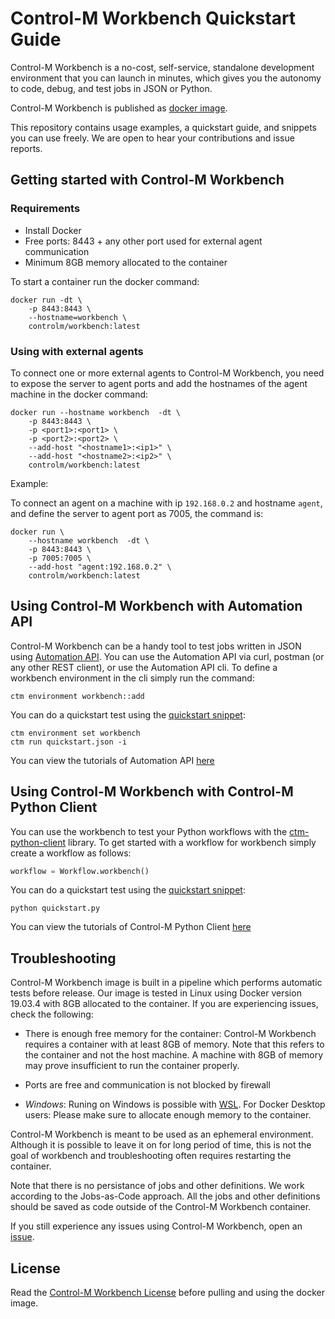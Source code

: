 # Control-M Workbench Quickstart Guide

Control-M Workbench is a no-cost, self-service, standalone development environment that you can launch in minutes, which gives you the autonomy to code, debug, and test jobs in JSON or Python.

Control-M Workbench is published as [docker image](https://hub.docker.com/repository/docker/controlm/workbench). 

This repository contains usage examples, a quickstart guide, and snippets you can use freely. We are open to hear your contributions and issue reports.

## Getting started with Control-M Workbench


### Requirements

- Install Docker
- Free ports: 8443 + any other port used for external agent communication
- Minimum 8GB memory allocated to the container


To start a container run the docker command:
```
docker run -dt \
    -p 8443:8443 \
    --hostname=workbench \
    controlm/workbench:latest
```


### Using with external agents

To connect one or more external agents to Control-M Workbench, you need to expose the server to agent ports and add the hostnames of the agent machine in the docker command:

```
docker run --hostname workbench  -dt \
    -p 8443:8443 \
    -p <port1>:<port1> \
    -p <port2>:<port2> \
    --add-host "<hostname1>:<ip1>" \
    --add-host "<hostname2>:<ip2>" \
    controlm/workbench:latest
```

Example: 

To connect an agent on a machine with ip `192.168.0.2` and hostname `agent`, and define the server to agent port as 7005, the command is:

```
docker run \
    --hostname workbench  -dt \
    -p 8443:8443 \
    -p 7005:7005 \
    --add-host "agent:192.168.0.2" \
    controlm/workbench:latest
```

## Using Control-M Workbench with Automation API

Control-M Workbench can be a handy tool to test jobs written in JSON using [Automation API](https://docs.bmc.com/docs/ctmapimonthly/control-m-automation-api-home-1116950269.html). You can use the Automation API via curl, postman (or any other REST client), or use the Automation API cli. To define a workbench environment in the cli simply run the command:
```
ctm environment workbench::add
```
You can do a quickstart test using the [quickstart snippet](snippets/quickstart.json):

```
ctm environment set workbench
ctm run quickstart.json -i
```

You can view the tutorials of Automation API [here](https://docs.bmc.com/docs/ctmapimonthly/tutorials-1116950277.html)

## Using Control-M Workbench with Control-M Python Client

You can use the workbench to test your Python workflows with the [ctm-python-client](https://github.com/controlm/ctm-python-client) library. To get started with a workflow for workbench simply create a workflow as follows:
```python
workflow = Workflow.workbench()
```

You can do a quickstart test using the [quickstart snippet](snippets/quicksatart.py):

```
python quickstart.py
```

You can view the tutorials of Control-M Python Client [here](https://controlm.github.io/ctm-python-client/tutorials.html)

## Troubleshooting

Control-M Workbench image is built in a pipeline which performs automatic tests before release. Our image is tested in Linux using Docker version 19.03.4 with 8GB allocated to the container. If you are experiencing issues, check the following:

- There is enough free memory for the container: Control-M Workbench requires a container with at least 8GB of memory. Note that this refers to the container and not the host machine. A machine with 8GB of memory may prove insufficient to run the container properly.

- Ports are free and communication is not blocked by firewall

- *Windows*: Runing on Windows is possible with [WSL](https://docs.docker.com/desktop/windows/wsl/). For Docker Desktop users: Please make sure to allocate enough memory to the container.

Control-M Workbench is meant to be used as an ephemeral environment. Although it is possible to leave it on for long period of time, this is not the goal of workbench and troubleshooting often requires restarting the container. 

Note that there is no persistance of jobs and other definitions. We work according to the Jobs-as-Code approach. All the jobs and other definitions should be saved as code outside of the Control-M Workbench container. 

If you still experience any issues using Control-M Workbench, open an [issue](https://github.com/controlm/workbench/issues).

## License

Read the [Control-M Workbench License](https://aapi-swagger-doc.s3.us-west-2.amazonaws.com/workbench-license/Control-M+Workbench+Terms+of+Use+v.07.20.2022.pdf) before pulling and using the docker image.
